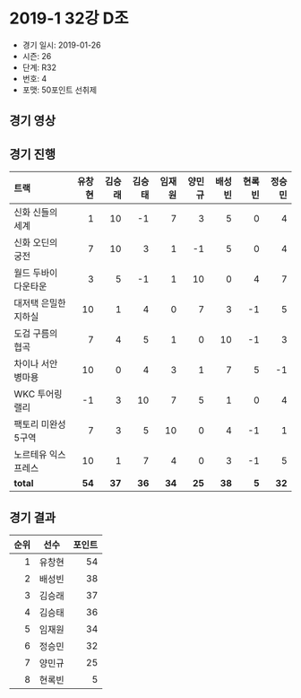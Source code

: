 # 2019-1 32강 D조

- 경기 일시: 2019-01-26
- 시즌: 26
- 단계: R32
- 번호: 4
- 포맷: 50포인트 선취제





## 경기 영상
## 경기 진행

| 트랙 | 유창현 | 김승래 | 김승태 | 임재원 | 양민규 | 배성빈 | 현록빈 | 정승민 |
|:---|---:|---:|---:|---:|---:|---:|---:|---:|
| 신화 신들의 세계 | 1 | 10 | -1 | 7 | 3 | 5 | 0 | 4 |
| 신화 오딘의 궁전 | 7 | 10 | 3 | 1 | -1 | 5 | 0 | 4 |
| 월드 두바이 다운타운 | 3 | 5 | -1 | 1 | 10 | 0 | 4 | 7 |
| 대저택 은밀한 지하실 | 10 | 1 | 4 | 0 | 7 | 3 | -1 | 5 |
| 도검 구름의 협곡 | 7 | 4 | 5 | 1 | 0 | 10 | -1 | 3 |
| 차이나 서안 병마용 | 10 | 0 | 4 | 3 | 1 | 7 | 5 | -1 |
| WKC 투어링 랠리 | -1 | 3 | 10 | 7 | 5 | 1 | 0 | 4 |
| 팩토리 미완성 5구역 | 7 | 3 | 5 | 10 | 0 | 4 | -1 | 1 |
| 노르테유 익스프레스 | 10 | 1 | 7 | 4 | 0 | 3 | -1 | 5 |
| __total__ | __54__ | __37__ | __36__ | __34__ | __25__ | __38__ | __5__ | __32__ |




## 경기 결과

| 순위 | 선수 | 포인트 |
|---:|:---:|---:|
| 1 | 유창현 | 54 |
| 2 | 배성빈 | 38 |
| 3 | 김승래 | 37 |
| 4 | 김승태 | 36 |
| 5 | 임재원 | 34 |
| 6 | 정승민 | 32 |
| 7 | 양민규 | 25 |
| 8 | 현록빈 | 5 |

